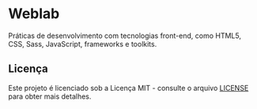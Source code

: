 # Weblab
Práticas de desenvolvimento com tecnologias front-end, como HTML5, CSS, Sass, JavaScript, frameworks e toolkits.

## Licença
Este projeto é licenciado sob a Licença MIT - consulte o arquivo [LICENSE](https://github.com/guilherm-hsbe/weblab/blob/main/LICENSE) para obter mais detalhes.

